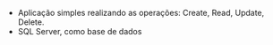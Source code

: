 - Aplicação simples realizando as operações: Create, Read, Update, Delete.
- SQL Server, como base de dados  
